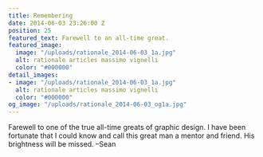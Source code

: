 ```yaml
---
title: Remembering
date: 2014-06-03 23:26:00 Z
position: 25
featured_text: Farewell to an all-time great.
featured_image:
  image: "/uploads/rationale_2014-06-03_1a.jpg"
  alt: rationale articles massimo vignelli
  color: "#000000"
detail_images:
- image: "/uploads/rationale_2014-06-03_1a.jpg"
  alt: rationale articles massimo vignelli
  color: "#000000"
og_image: "/uploads/rationale_2014-06-03_og1a.jpg"
---
```


Farewell to one of the true all-time greats of graphic design. I have been fortunate that I could know and call this great man a mentor and friend. His brightness will be missed. –Sean